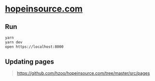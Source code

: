 # [hopeinsource.com](https://hopeinsource.com)

## Run

```sh
yarn
yarn dev
open https://localhost:8000
```

## Updating pages

> https://github.com/hzoo/hopeinsource.com/tree/master/src/pages

